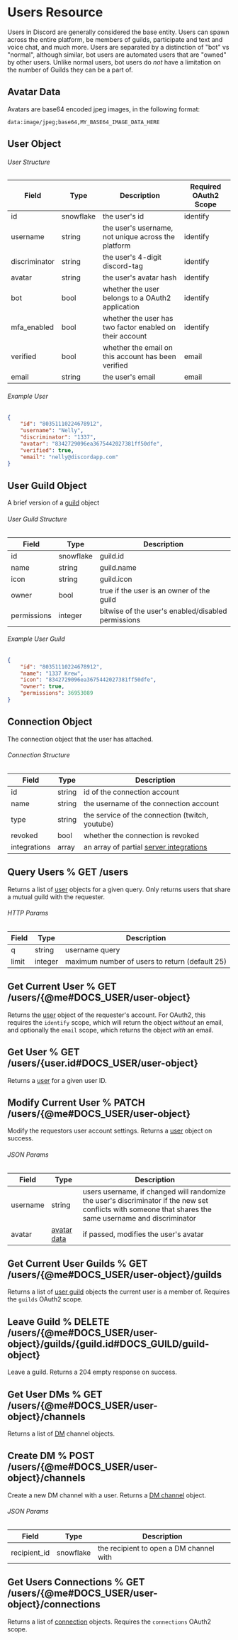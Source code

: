 # Users Resource

Users in Discord are generally considered the base entity. Users can spawn across the entire platform, be members of
guilds, participate and text and voice chat, and much more. Users are separated by a distinction of "bot" vs "normal",
although similar, bot users are automated users that are "owned" by other users. Unlike normal users, bot users do
*not* have a limitation on the number of Guilds they can be a part of.

## Avatar Data

Avatars are base64 encoded jpeg images, in the following format:

```
data:image/jpeg;base64,MY_BASE64_IMAGE_DATA_HERE
```

## User Object

###### User Structure

| Field | Type | Description | Required OAuth2 Scope |
|-------|------|-------------|----|
| id | snowflake | the user's id | identify |
| username | string | the user's username, not unique across the platform | identify |
| discriminator | string | the user's 4-digit discord-tag | identify |
| avatar | string | the user's avatar hash | identify |
| bot | bool | whether the user belongs to a OAuth2 application | identify |
| mfa_enabled | bool | whether the user has two factor enabled on their account | identify |
| verified | bool | whether the email on this account has been verified | email |
|  email | string | the user's email | email |

###### Example User

```json
{
	"id": "80351110224678912",
	"username": "Nelly",
	"discriminator": "1337",
	"avatar": "8342729096ea3675442027381ff50dfe",
	"verified": true,
	"email": "nelly@discordapp.com"
}
```

## User Guild Object

A brief version of a [guild](#DOCS_GUILD/guild-object) object

###### User Guild Structure

| Field | Type | Description |
|-------|------|-------------|
| id | snowflake | guild.id |
| name | string | guild.name |
| icon | string | guild.icon |
| owner | bool | true if the user is an owner of the guild |
| permissions | integer | bitwise of the user's enabled/disabled permissions |

###### Example User Guild

```json
{
	"id": "80351110224678912",
	"name": "1337 Krew",
	"icon": "8342729096ea3675442027381ff50dfe",
	"owner": true,
	"permissions": 36953089
}
```

## Connection Object

The connection object that the user has attached.

###### Connection Structure

| Field | Type | Description |
|-------|------|-------------|
| id | string | id of the connection account |
| name | string | the username of the connection account |
| type | string | the service of the connection (twitch, youtube) |
| revoked | bool | whether the connection is revoked |
| integrations | array | an array of partial [server integrations](#DOCS_GUILD/integration-object) |

## Query Users % GET /users

Returns a list of [user](#DOCS_USER/user-object) objects for a given query. Only returns users that share a mutual guild with the requester.

###### HTTP Params

| Field | Type | Description |
|-------|------|-------------|
| q | string | username query |
| limit | integer | maximum number of users to return (default 25) |

## Get Current User % GET /users/{@me#DOCS_USER/user-object}

Returns the [user](#DOCS_USER/user-object) object of the requester's account. For OAuth2, this requires the `identify` scope, which will return the object _without_ an email, and optionally the `email` scope, which returns the object _with_ an email.

## Get User % GET /users/{user.id#DOCS_USER/user-object}

Returns a [user](#DOCS_USER/user-object) for a given user ID.

## Modify Current User % PATCH /users/{@me#DOCS_USER/user-object}

Modify the requestors user account settings. Returns a [user](#DOCS_USER/user-object) object on success.

###### JSON Params

| Field | Type | Description |
|-------|------|-------------|
| username | string | users username, if changed will randomize the user's discriminator if the new set conflicts with someone that shares the same username and discriminator |
| avatar | [avatar data](#DOCS_USER/avatar-data) | if passed, modifies the user's avatar |

## Get Current User Guilds % GET /users/{@me#DOCS_USER/user-object}/guilds

Returns a list of [user guild](#DOCS_USER/user-guild-object) objects the current user is a member of. Requires the `guilds` OAuth2 scope.

## Leave Guild % DELETE /users/{@me#DOCS_USER/user-object}/guilds/{guild.id#DOCS_GUILD/guild-object}

Leave a guild. Returns a 204 empty response on success.

## Get User DMs % GET /users/{@me#DOCS_USER/user-object}/channels

Returns a list of [DM](#DOCS_CHANNEL/dm-channel-object) channel objects.

## Create DM % POST /users/{@me#DOCS_USER/user-object}/channels

Create a new DM channel with a user. Returns a [DM channel](#DOCS_CHANNEL/dm-channel-object) object.

###### JSON Params

| Field | Type | Description |
|-------|------|-------------|
| recipient_id | snowflake | the recipient to open a DM channel with |

## Get Users Connections % GET /users/{@me#DOCS_USER/user-object}/connections

Returns a list of [connection](#DOCS_USER/connection-object) objects. Requires the `connections` OAuth2 scope.
